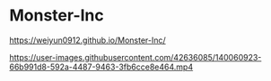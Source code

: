 # Monster-Inc

https://weiyun0912.github.io/Monster-Inc/

https://user-images.githubusercontent.com/42636085/140060923-66b991d8-592a-4487-9463-3fb6cce8e464.mp4

